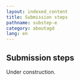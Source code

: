 ```yaml
---
layout: indexed_content
title: Submission steps
pathname: substep-e
category: aboutagd
lang: en
---
```


## Submission steps

Under construction.